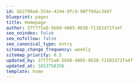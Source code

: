 ```yaml
---
id: bb2798a8-554e-4244-9fc9-90ff9dac3d4f
blueprint: pages
title: Homepage
author: 37f7f5a8-5b68-4005-9638-71102d72fa4f
seo_noindex: false
seo_nofollow: false
seo_canonical_type: entry
sitemap_change_frequency: weekly
sitemap_priority: 0.5
updated_by: 37f7f5a8-5b68-4005-9638-71102d72fa4f
updated_at: 1653756356
template: home
---
```

